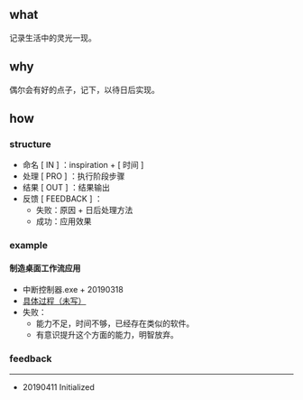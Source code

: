 ## what

记录生活中的灵光一现。

## why

偶尔会有好的点子，记下，以待日后实现。

## how

### structure

- 命名 [ IN ] ：inspiration + [ 时间 ]
- 处理 [ PRO ] ：执行阶段步骤
- 结果 [ OUT ] ：结果输出
- 反馈 [ FEEDBACK ] ：
  - 失败：原因 + 日后处理方法
  - 成功：应用效果

### example

#### 制造桌面工作流应用

- 中断控制器.exe + 20190318
- [具体过程（未写）]()
- 失败：
  - 能力不足，时间不够，已经存在类似的软件。
  - 有意识提升这个方面的能力，明智放弃。

### feedback

------

- 20190411 Initialized